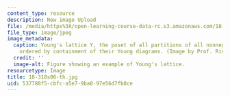 ```yaml
---
content_type: resource
description: New image Upload
file: /media/https%3A/open-learning-course-data-rc.s3.amazonaws.com/18-318-topics-in-algebraic-combinatorics-spring-2006/537788f5cbfca5e79ba897e56d7fb8ce_18-318s06-th.jpg
file_type: image/jpeg
image_metadata:
  caption: Young's lattice Y, the poset of all partitions of all nonnegative integers,
    ordered by containment of their Young diagrams. (Image by Prof. Richard Stanley.)
  credit: ''
  image-alt: Figure showing an example of Young's lattice.
resourcetype: Image
title: 18-318s06-th.jpg
uid: 537788f5-cbfc-a5e7-9ba8-97e56d7fb8ce
---
```

